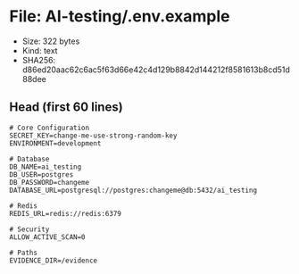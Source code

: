 # File: AI-testing/.env.example

- Size: 322 bytes
- Kind: text
- SHA256: d86ed20aac62c6ac5f63d66e42c4d129b8842d144212f8581613b8cd51d88dee

## Head (first 60 lines)

```
# Core Configuration
SECRET_KEY=change-me-use-strong-random-key
ENVIRONMENT=development

# Database
DB_NAME=ai_testing
DB_USER=postgres
DB_PASSWORD=changeme
DATABASE_URL=postgresql://postgres:changeme@db:5432/ai_testing

# Redis
REDIS_URL=redis://redis:6379

# Security
ALLOW_ACTIVE_SCAN=0

# Paths
EVIDENCE_DIR=/evidence
```

